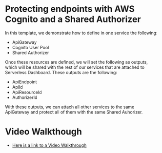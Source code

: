 # Protecting endpoints with AWS Cognito and a Shared Authorizer

In this template, we demonstrate how to define in one service the following:
- ApiGateway
- Cognito User Pool
- Shared Authorizer

Once these resources are defined, we will set the following as outputs, which will be shared with the rest of our services that are attached to Serverless Dashboard. These outputs are the following:
- ApiEndpoint
- ApiId
- ApiResourceId
- AuthorizerId

With these outputs, we can attach all other services to the same ApiGateway and protect all of them with the same Shared Auhorizer.

# Video Walkthough
- [Here is a link to a Video Walkthrough](https://www.loom.com/share/36a9f26a61bb4dd088e048547119302b)